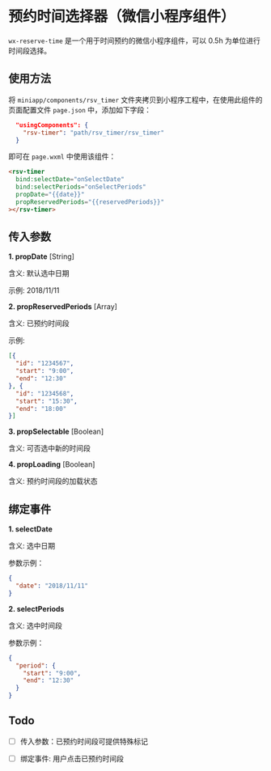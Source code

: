 # 预约时间选择器（微信小程序组件）

`wx-reserve-time` 是一个用于时间预约的微信小程序组件，可以 0.5h 为单位进行时间段选择。

## 使用方法

将 `miniapp/components/rsv_timer` 文件夹拷贝到小程序工程中，在使用此组件的页面配置文件 `page.json` 中，添加如下字段：

```json
  "usingComponents": {
    "rsv-timer": "path/rsv_timer/rsv_timer"
  }
```

即可在 `page.wxml` 中使用该组件：

```html
<rsv-timer 
  bind:selectDate="onSelectDate"
  bind:selectPeriods="onSelectPeriods"
  propDate="{{date}}"
  propReservedPeriods="{{reservedPeriods}}"
></rsv-timer>
```

## 传入参数

**1. propDate** [String]

含义: 默认选中日期

示例: 2018/11/11

**2. propReservedPeriods** [Array]

含义: 已预约时间段

示例: 

```json
[{
  "id": "1234567",
  "start": "9:00",
  "end": "12:30"
}, {
  "id": "1234568",
  "start": "15:30",
  "end": "18:00"
}]
```
**3. propSelectable** [Boolean]

含义: 可否选中新的时间段

**4. propLoading** [Boolean]

含义: 预约时间段的加载状态

## 绑定事件

**1. selectDate**

含义: 选中日期

参数示例：

```json
{
  "date": "2018/11/11"
}
```

**2. selectPeriods**

含义: 选中时间段

参数示例：

```json
{
  "period": {
    "start": "9:00",
    "end": "12:30"
  }
}
```

## Todo

- [ ] 传入参数：已预约时间段可提供特殊标记

- [ ] 绑定事件: 用户点击已预约时间段